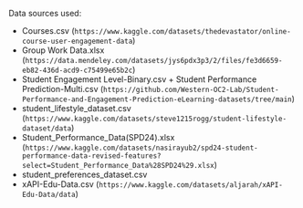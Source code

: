 Data sources used:
- Courses.csv (`https://www.kaggle.com/datasets/thedevastator/online-course-user-engagement-data`)
- Group Work Data.xlsx (`https://data.mendeley.com/datasets/jys6pdx3p3/2/files/fe3d6659-eb82-436d-acd9-c75499e65b2c`)
- Student Engagement Level-Binary.csv + Student Performance Prediction-Multi.csv (`https://github.com/Western-OC2-Lab/Student-Performance-and-Engagement-Prediction-eLearning-datasets/tree/main`)
- student_lifestyle_dataset.csv (`https://www.kaggle.com/datasets/steve1215rogg/student-lifestyle-dataset/data`)
- Student_Performance_Data(SPD24).xlsx (`https://www.kaggle.com/datasets/nasirayub2/spd24-student-performance-data-revised-features?select=Student_Performance_Data%28SPD24%29.xlsx`)
- student_preferences_dataset.csv 
- xAPI-Edu-Data.csv (`https://www.kaggle.com/datasets/aljarah/xAPI-Edu-Data/data`)